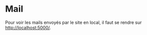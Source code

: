 # Mail

Pour voir les mails envoyés par le site en local, il faut se rendre sur [http://localhost:5000/](http://localhost:5000/).
